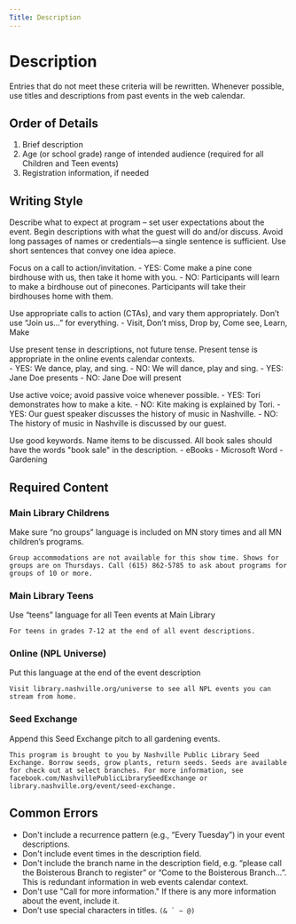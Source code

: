 ```yaml
---
Title: Description
---
```


# Description
Entries that do not meet these criteria will be rewritten. Whenever possible, use titles and descriptions from past events in the web calendar.

## Order of Details

1. Brief description
1. Age (or school grade) range of intended audience (required for all Children and Teen events)
1. Registration information, if needed

## Writing Style
Describe what to expect at program – set user expectations about the event. Begin descriptions with what the guest will do and/or discuss. Avoid long passages of names or credentials—a single sentence is sufficient. Use short sentences that convey one idea apiece.

Focus on a call to action/invitation.
    - YES: Come make a pine cone birdhouse with us, then take it home with you.
    - NO: Participants will learn to make a birdhouse out of pinecones. Participants will take their birdhouses home with them.

Use appropriate calls to action (CTAs), and vary them appropriately.  Don’t use “Join us...” for everything.
    - Visit, Don’t miss, Drop by, Come see, Learn, Make

Use present tense in descriptions, not future tense. Present tense is appropriate in the online events calendar contexts.  
    - YES: We dance, play, and sing.
    - NO: We will dance, play and sing.
    - YES: Jane Doe presents
    - NO: Jane Doe will present

Use active voice; avoid passive voice whenever possible.
    - YES: Tori demonstrates how to make a kite.
    - NO: Kite making is explained by Tori.
    - YES: Our guest speaker discusses the history of music in Nashville.
    - NO: The history of music in Nashville is discussed by our guest.

Use good keywords. Name items to be discussed. All book sales should have the words "book sale" in the description.
    - eBooks
    - Microsoft Word
    - Gardening

## Required Content
### Main Library Childrens
Make sure “no groups” language is included on MN story times and all MN children’s programs.

    Group accommodations are not available for this show time. Shows for groups are on Thursdays. Call (615) 862-5785 to ask about programs for groups of 10 or more.

### Main Library Teens
Use “teens” language for all Teen events at Main Library

    For teens in grades 7-12 at the end of all event descriptions.

### Online (NPL Universe)
Put this language at the end of the event description

    Visit library.nashville.org/universe to see all NPL events you can stream from home.

### Seed Exchange
Append this Seed Exchange pitch to all gardening events.

    This program is brought to you by Nashville Public Library Seed Exchange. Borrow seeds, grow plants, return seeds. Seeds are available for check out at select branches. For more information, see facebook.com/NashvillePublicLibrarySeedExchange or library.nashville.org/event/seed-exchange.

## Common Errors
- Don't include a recurrence pattern (e.g., “Every Tuesday”) in your event descriptions.
- Don't include event times in the description field.  
- Don't include the branch name in the description field, e.g. “please call the Boisterous Branch to register” or “Come to the Boisterous Branch…”. This is redundant information in web events calendar context.
- Don't use "Call for more information." If there is any more information about the event, include it.
-	Don’t use special characters in titles. ``(& ` ~ @)``
